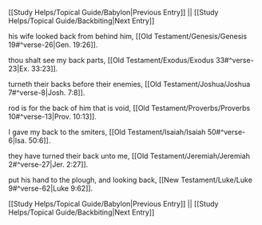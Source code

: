 [[Study Helps/Topical Guide/Babylon|Previous Entry]]  ||  [[Study Helps/Topical Guide/Backbiting|Next Entry]]

 his wife looked back from behind him, [[Old Testament/Genesis/Genesis 19#^verse-26|Gen. 19:26]].

 thou shalt see my back parts, [[Old Testament/Exodus/Exodus 33#^verse-23|Ex. 33:23]].

 turneth their backs before their enemies, [[Old Testament/Joshua/Joshua 7#^verse-8|Josh. 7:8]].

 rod is for the back of him that is void, [[Old Testament/Proverbs/Proverbs 10#^verse-13|Prov. 10:13]].

 I gave my back to the smiters, [[Old Testament/Isaiah/Isaiah 50#^verse-6|Isa. 50:6]].

 they have turned their back unto me, [[Old Testament/Jeremiah/Jeremiah 2#^verse-27|Jer. 2:27]].

 put his hand to the plough, and looking back, [[New Testament/Luke/Luke 9#^verse-62|Luke 9:62]].

[[Study Helps/Topical Guide/Babylon|Previous Entry]]  ||  [[Study Helps/Topical Guide/Backbiting|Next Entry]]